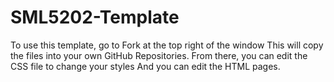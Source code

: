 # SML5202-Template
To use this template, go to Fork at the top right of the window
This will copy the files into your own GitHub Repositories.
From there, you can edit the CSS file to change your styles
And you can edit the HTML pages.
